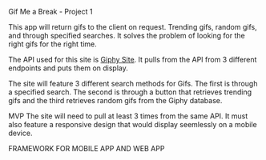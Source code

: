  Gif Me a Break - Project 1 

 This app will return gifs to the client on request. Trending gifs, random gifs, and through specified searches. It solves the problem of looking for the right gifs for the right time. 

 The API used for this site is [Giphy Site]("http://developers.giphy.com").  It pulls from the API from 3 different endpoints and puts them on display. 
 
 The site will feature 3 different search methods for Gifs. The first is through a specified search. The second is through a button that retrieves trending gifs and the third retrieves random gifs from the Giphy database.  

 MVP
 The site will need to pull at least 3 times from the same API. It must also feature a responsive design that would display seemlessly on a mobile device. 

 FRAMEWORK FOR MOBILE APP AND WEB APP
 

